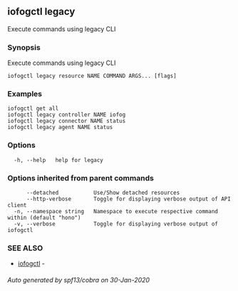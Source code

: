 ## iofogctl legacy

Execute commands using legacy CLI

### Synopsis

Execute commands using legacy CLI

```
iofogctl legacy resource NAME COMMAND ARGS... [flags]
```

### Examples

```
iofogctl get all
iofogctl legacy controller NAME iofog
iofogctl legacy connector NAME status
iofogctl legacy agent NAME status
```

### Options

```
  -h, --help   help for legacy
```

### Options inherited from parent commands

```
      --detached           Use/Show detached resources
      --http-verbose       Toggle for displaying verbose output of API client
  -n, --namespace string   Namespace to execute respective command within (default "hono")
  -v, --verbose            Toggle for displaying verbose output of iofogctl
```

### SEE ALSO

* [iofogctl](iofogctl.md)	 - 

###### Auto generated by spf13/cobra on 30-Jan-2020
